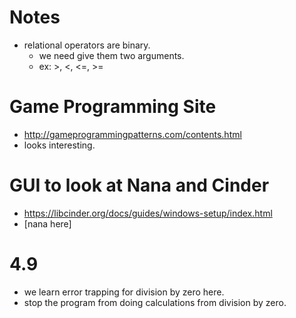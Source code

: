 # Notes

* relational operators are binary. 
  * we need give them two arguments.
  * ex: >, <, <=, >=
  
# Game Programming Site 
* http://gameprogrammingpatterns.com/contents.html 
 * looks interesting.
 
# GUI to look at Nana and Cinder 
* https://libcinder.org/docs/guides/windows-setup/index.html
* [nana here]

# 4.9 
* we learn error trapping for division by zero here. 
 * stop the program from doing calculations from division by zero. 
